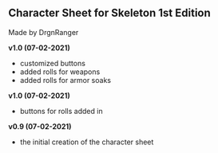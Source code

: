 ## Character Sheet for Skeleton 1st Edition 
Made by DrgnRanger

**v1.0 (07-02-2021)**
* customized buttons
* added rolls for weapons
* added rolls for armor soaks

**v1.0 (07-02-2021)**
* buttons for rolls added in

**v0.9 (07-02-2021)**
* the initial creation of the character sheet
